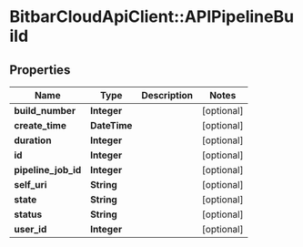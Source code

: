 # BitbarCloudApiClient::APIPipelineBuild

## Properties
Name | Type | Description | Notes
------------ | ------------- | ------------- | -------------
**build_number** | **Integer** |  | [optional] 
**create_time** | **DateTime** |  | [optional] 
**duration** | **Integer** |  | [optional] 
**id** | **Integer** |  | [optional] 
**pipeline_job_id** | **Integer** |  | [optional] 
**self_uri** | **String** |  | [optional] 
**state** | **String** |  | [optional] 
**status** | **String** |  | [optional] 
**user_id** | **Integer** |  | [optional] 


